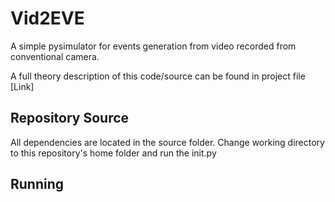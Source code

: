 # Vid2EVE

A simple pysimulator for events generation from video recorded from conventional camera. 

A full theory description of this code/source can be found in project file [Link]

## Repository Source
All dependencies are located in the source folder. Change working directory to this repository's home folder and run the init.py

## Running



